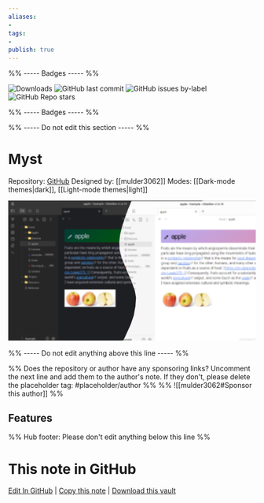 ```yaml
---
aliases:
- 
tags: 
- 
publish: true
---
```


%% ----- Badges ----- %%

![Downloads](https://img.shields.io/badge/downloads-842-573E7A?style=for-the-badge&logo=)
![GitHub last commit](https://img.shields.io/github/last-commit/mulder3062/Myst?color=573E7A&label=last%20update&logo=github&style=for-the-badge)
![GitHub issues by-label](https://img.shields.io/github/issues/mulder3062/Myst/help%20wanted?color=573E7A&logo=github&style=for-the-badge) 
![GitHub Repo stars](https://img.shields.io/github/stars/mulder3062/Myst?color=573E7A&logo=github&style=for-the-badge)

%% ----- Badges ----- %%

%% ----- Do not edit this section ----- %%

# Myst

Repository: [GitHub](https://github.com/mulder3062/Myst)
Designed by: [[mulder3062]]
Modes: [[Dark-mode themes|dark]], [[Light-mode themes|light]]



![screenshot](https://github.com/mulder3062/Myst/raw/HEAD/screenshot.png)

%% ----- Do not edit anything above this line ----- %% 

%% Does the repository or author have any sponsoring links? Uncomment the next line and add them to the author's note. If they don't, please delete the placeholder tag: #placeholder/author %%
%% ![[mulder3062#Sponsor this author]] %%


## Features



%% Hub footer: Please don't edit anything below this line %%

# This note in GitHub

<span class="git-footer">[Edit In GitHub](https://github.dev/obsidian-community/obsidian-hub/blob/main/02%20-%20Community%20Expansions/02.05%20All%20Community%20Expansions/Themes/Myst.md "git-hub-edit-note") | [Copy this note](https://raw.githubusercontent.com/obsidian-community/obsidian-hub/main/02%20-%20Community%20Expansions/02.05%20All%20Community%20Expansions/Themes/Myst.md "git-hub-copy-note") | [Download this vault](https://github.com/obsidian-community/obsidian-hub/archive/refs/heads/main.zip "git-hub-download-vault") </span>
